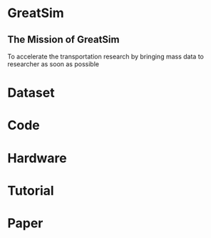 # GreatSim
## The Mission of GreatSim
To accelerate the transportation research by bringing  mass data to researcher as soon as possible
# Dataset
# Code
# Hardware
# Tutorial
# Paper
